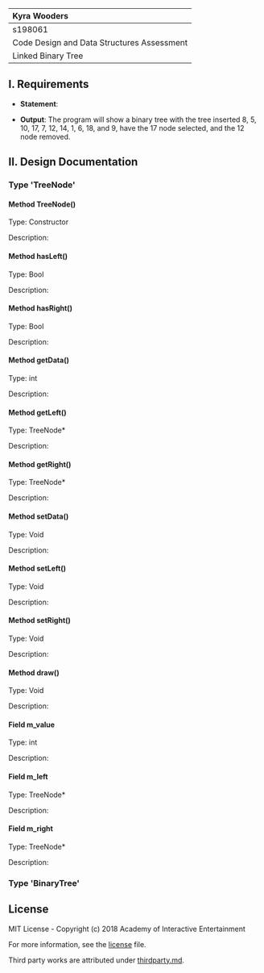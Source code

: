 | Kyra Wooders |
| :---     |
| s198061 |
| Code Design and Data Structures Assessment |
| Linked Binary Tree |

## I. Requirements

- **Statement**: 

- **Output**: The program will show a binary tree with the tree inserted 8, 5, 10, 17, 7, 12, 14, 1, 6, 18, and 9, have the 17 node selected, and the 12 node removed.

## II. Design Documentation

### Type 'TreeNode'


#### Method TreeNode()
Type: Constructor

Description:

#### Method hasLeft()
Type: Bool

Description:

#### Method hasRight()
Type: Bool

Description:

#### Method getData()
Type: int

Description:

#### Method getLeft()
Type: TreeNode*

Description:

#### Method getRight()
Type: TreeNode*

Description:

#### Method setData()
Type: Void

Description:

#### Method setLeft()
Type: Void

Description:

#### Method setRight()
Type: Void

Description:

#### Method draw()
Type: Void

Description:

#### Field m_value
Type: int

Description:

#### Field m_left
Type: TreeNode*

Description:

#### Field m_right
Type: TreeNode*

Description:

### Type 'BinaryTree'



## License

MIT License - Copyright (c) 2018 Academy of Interactive Entertainment

For more information, see the [license][lic] file.

Third party works are attributed under [thirdparty.md][3p].

[lic]:license.md
[3p]:thirdparty.md
[raylib]:https://github.com/raysan5/raylib
